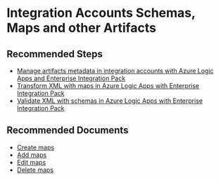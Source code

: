 <properties
	pageTitle="Logic App Integration Accounts Schemas, Maps and other Artifacts"
	description="Logic App Integration Accounts Schemas, Maps and other Artifacts"
	service=""
	resource=""
	authors="genlin"
	ms.author="mquian"
	displayOrder=""
	selfHelpType="generic"
	supportTopicIds="32677638"
	resourceTags=""
	productPesIds="15791"
	cloudEnvironments="public"
	articleId="f7517214-1014-48f3-9ce4-3f84fb92275e"
/>

# Integration Accounts Schemas, Maps and other Artifacts

## **Recommended Steps**

- [Manage artifacts metadata in integration accounts with Azure Logic Apps and Enterprise Integration Pack](https://docs.microsoft.com/azure/logic-apps/logic-apps-enterprise-integration-metadata)
- [Transform XML with maps in Azure Logic Apps with Enterprise Integration Pack](https://docs.microsoft.com/azure/logic-apps/logic-apps-enterprise-integration-maps)
- [Validate XML with schemas in Azure Logic Apps with Enterprise Integration Pack](https://docs.microsoft.com/azure/logic-apps/logic-apps-enterprise-integration-schemas)

## **Recommended Documents**

- [Create maps](https://docs.microsoft.com/azure/logic-apps/logic-apps-enterprise-integration-maps#create-maps)
- [Add maps](https://docs.microsoft.com/azure/logic-apps/logic-apps-enterprise-integration-maps#add-maps)
- [Edit maps](https://docs.microsoft.com/azure/logic-apps/logic-apps-enterprise-integration-maps#edit-maps)
- [Delete maps](https://docs.microsoft.com/azure/logic-apps/logic-apps-enterprise-integration-maps#delete-maps)
